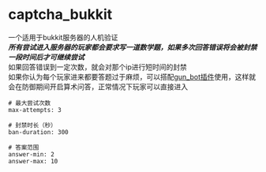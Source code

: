 # captcha_bukkit
一个适用于bukkit服务器的人机验证
<br>
***所有尝试进入服务器的玩家都会要求写一道数学题，如果多次回答错误将会被封禁一段时间后才可继续尝试***
<br>
如果回答错误到一定次数，就会对那个ip进行短时间的封禁
<br>
如果你认为每个玩家进来都要答题过于麻烦，可以搭配[gun_bot插件](https://github.com/cyf112233/gun_bot "一个简单的检测假人攻击的插件")使用，这样就会在防御期间开启算术问答，正常情况下玩家可以直接进入
<br>
```
# 最大尝试次数
max-attempts: 3

# 封禁时长（秒）
ban-duration: 300

# 答案范围
answer-min: 2
answer-max: 10
```
